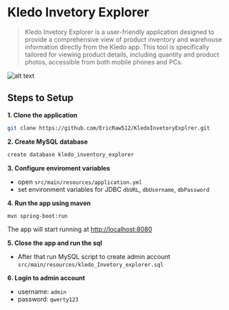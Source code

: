 # Kledo Invetory Explorer

> Kledo Invetory Explorer is a user-friendly application designed to provide a comprehensive view of product inventory and warehouse information directly from the Kledo app. This tool is specifically tailored for viewing product details, including quantity and product photos, accessible from both mobile phones and PCs.

![alt text](https://github.com/EricRaw512/image/blob/main/KledoInventoryExplorer.png?raw=true)

## Steps to Setup

**1. Clone the application**

```bash
git clone https://github.com/EricRaw512/KledoInvetoryExplrer.git
```

**2. Create MySQL database**

```bash
create database kledo_inventory_explorer
```

**3. Configure enviroment variables**

+ open `src/main/resources/application.yml`
+ set environment variables for JDBC `dbURL`, `dbUsername`, `dbPassword`

**4. Run the app using maven**

```bash
mvn spring-boot:run
```

The app will start running at <http://localhost:8080>

**5. Close the app and run the sql**

- After that run MySQL script to create admin account `src/main/resources/kledo_Invetory_explorer.sql`

**6. Login to admin account**

+ username: `admin`
+ password: `qwerty123`
